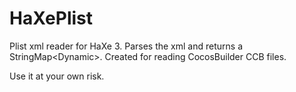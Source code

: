 HaXePlist
=========

Plist xml reader for HaXe 3. 
Parses the xml and returns a StringMap&lt;Dynamic>. 
Created for reading CocosBuilder CCB files. 

Use it at your own risk.